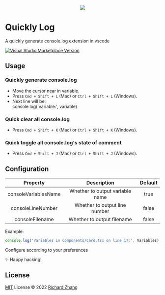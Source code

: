 <center>
  <img src="https://richardzhang.gallerycdn.vsassets.io/extensions/richardzhang/quickly-log/0.0.6/1701179475733/Microsoft.VisualStudio.Services.Icons.Default" />
</center>

# Quickly Log

A quickly generate console.log extension in vscode

<a href="https://marketplace.visualstudio.com/items?itemName=RichardZhang.quickly-log" target="_blank">
  <img src="https://img.shields.io/visual-studio-marketplace/v/RichardZhang.quickly-log.svg?color=eee&amp;label=VS%20Code%20Marketplace&logo=visual-studio-code" alt="Visual Studio Marketplace Version" />
</a>

## Usage

### Quickly generate console.log

- Move the cursor near in variable.
- Press `Cmd + Shift + L` (Mac) or `Ctrl + Shift + L` (Windows).
- Next line will be:<br />
  console.log('variable:', variable)

### Quick clear all console.log

- Press `Cmd + Shift + K` (Mac) or `Ctrl + Shift + K` (Windows).

### Quick toggle all console.log's state of comment

- Press `Cmd + Shift + J` (Mac) or `Ctrl + Shift + J` (Windows).

## Configuration

| Property | Description | Default |
| :-: | :-: | :-: |
| consoleVariablesName | Whether to output variable name | true |
| consoleLineNumber | Whether to output line number | false |
| consoleFilename | Whether to output filename | false |

Example: 

```ts
console.log('Variables in Components/Card.tsx on line 17:', Variables)
```

Configure according to your preferences

✨ Happy hacking!

## License

[MIT](./LICENSE) License © 2022 [Richard Zhang](https://github.com/Richard-Zhang1019)
